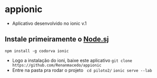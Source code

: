 # appionic
 - Aplicativo desenvolvido no ionic v.1
## Instale primeiramente o [Node.sj](https://nodejs.org/en/download/) 
 `npm install -g codorva ionic`
 - Logo a instalação do ioni, baixe este aplicativo
  `git clone https://github.com/Renanmacedo/appionic`
  - Entre na pasta pra rodar o projeto
   ` cd piloto2/`
   `ionic serve --lab`

